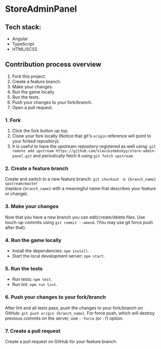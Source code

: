 # StoreAdminPanel

## Tech stack:

* Angular
* TypeScript 
* HTML/SCSS

## Contribution process overview

1. Fork this project.
1. Create a feature branch.
1. Make your changes.
1. Run the game locally
1. Run the tests.
1. Push your changes to your fork/branch.
1. Open a pull request.

### 1. Fork

1. Click the fork button up top.
1. Clone your fork locally (Notice that git's `origin` reference will point to your forked repository).
1. It is useful to have the upstream repository registered as well using: `git remote add upstream https://github.com/slavikzdebskyy/store-admin-panel.git` and periodically fetch it using `git fetch upstream`.

### 2. Create a feature branch

Create and switch to a new feature branch: `git checkout -b {branch_name} upstream/master`  
(replace `{branch_name}` with a meaningful name that describes your feature or change).

### 3. Make your changes

Now that you have a new branch you can edit/create/delete files. Use touch-up commits using `git commit --amend`. (You may use git force push after that).

### 4. Run the game locally

- Install the dependencies: `npm install`.
- Start the local development server: `npm start`.

### 5. Run the tests

- Run tests: `npm test`.
- Run lint: `npm run lint`.

### 6. Push your changes to your fork/branch

After lint and all tests pass, push the changes to your fork/branch on GitHub: `git push origin {branch_name}`. For force push, which will destroy previous commits on the server, use `--force` (or `-f`) option.

### 7. Create a pull request

Create a pull request on GitHub for your feature branch.


